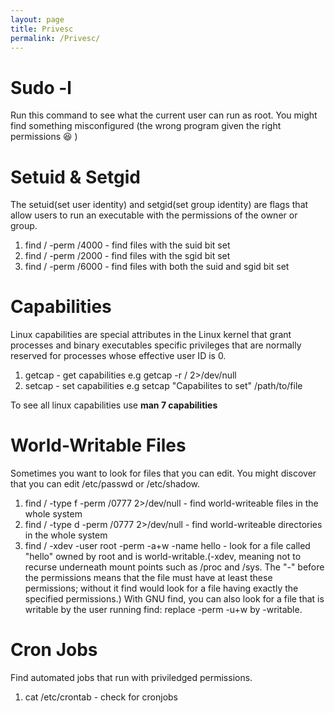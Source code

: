 ```yaml
---
layout: page
title: Privesc
permalink: /Privesc/
---
```


# Sudo -l
Run this command to see what the current user can run as root. You might find something misconfigured (the wrong program given the right permissions :laughing: )

# Setuid & Setgid
The setuid(set user identity) and setgid(set group identity) are flags that allow users to run an executable with the permissions of the owner or group.

1. find / -perm /4000 - find files with the suid bit set
2. find / -perm /2000 - find files with the sgid bit set
3. find / -perm /6000 - find files with both the suid and sgid bit set

# Capabilities
Linux capabilities are special attributes in the Linux kernel that grant processes and binary executables specific privileges that are normally reserved for processes whose effective user ID is 0.

1. getcap - get capabilities e.g getcap -r / 2>/dev/null
2. setcap - set capabilities e.g setcap "Capabilites to set" /path/to/file

To see all linux capabilities use **man 7 capabilities**

# World-Writable Files
Sometimes you want to look for files that you can edit. You might discover that you can edit /etc/passwd or /etc/shadow.

1. find / -type f -perm /0777 2>/dev/null - find world-writeable files in the whole system
2. find / -type d -perm /0777 2>/dev/null - find world-writeable directories in the whole system
3. find / -xdev -user root -perm -a+w -name hello - look for a file called "hello" owned by root and is world-writable.(-xdev, meaning not to recurse underneath mount points such as /proc and /sys. The "-" before the permissions means that the file must have at least these permissions; without it find would look for a file having exactly the specified permissions.) With GNU find, you can also look for a file that is writable by the user running find: replace -perm -u+w by -writable.

# Cron Jobs
Find automated jobs that run with priviledged permissions.

1. cat /etc/crontab - check for cronjobs
